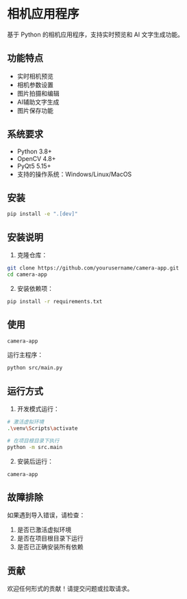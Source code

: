 # 相机应用程序

基于 Python 的相机应用程序，支持实时预览和 AI 文字生成功能。

## 功能特点

- 实时相机预览
- 相机参数设置
- 图片拍摄和编辑
- AI辅助文字生成
- 图片保存功能

## 系统要求

- Python 3.8+
- OpenCV 4.8+
- PyQt5 5.15+
- 支持的操作系统：Windows/Linux/MacOS

## 安装

```bash
pip install -e ".[dev]"
```

## 安装说明

1. 克隆仓库：
```bash
git clone https://github.com/yourusername/camera-app.git
cd camera-app
```

2. 安装依赖项：

```bash
pip install -r requirements.txt
```

## 使用

```bash
camera-app
```

运行主程序：

```bash
python src/main.py
```

## 运行方式

1. 开发模式运行：
```bash
# 激活虚拟环境
.\venv\Scripts\activate

# 在项目根目录下执行
python -m src.main
```

2. 安装后运行：
```bash
camera-app
```

## 故障排除

如果遇到导入错误，请检查：
1. 是否已激活虚拟环境
2. 是否在项目根目录下运行
3. 是否已正确安装所有依赖

## 贡献

欢迎任何形式的贡献！请提交问题或拉取请求。